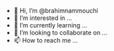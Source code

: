 - 👋 Hi, I’m @brahimnammouchi
- 👀 I’m interested in ...
- 🌱 I’m currently learning ...
- 💞️ I’m looking to collaborate on ...
- 📫 How to reach me ...

<!---
brahimnammouchi/brahimnammouchi is a ✨ special ✨ repository because its `README.md` (this file) appears on your GitHub profile.
You can click the Preview link to take a look at your changes.
--->
